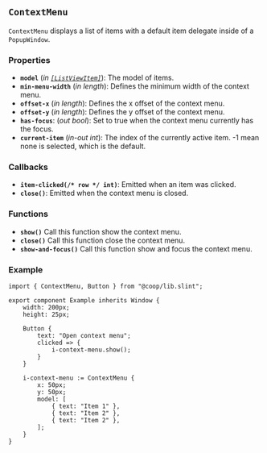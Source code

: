 <!--
SPDX-FileCopyrightText: 2023 Florian Blasius <co_sl@tutanota.com>
SPDX-License-Identifier: MIT
-->

## `ContextMenu`

`ContextMenu` displays a list of items with a default item delegate inside of a `PopupWindow`.

### Properties

-   **`model`** (_in_ _[`[ListViewItem]`](../structs/list-view-item.md)_): The model of items.
-   **`min-menu-width`** (_in_ _length_): Defines the minimum width of the context menu.
-   **`offset-x`** (_in_ _length_): Defines the x offset of the context menu.
-   **`offset-y`** (_in_ _length_): Defines the y offset of the context menu.
-   **`has-focus`**: (_out_ _bool_): Set to true when the context menu currently has the focus.
-   **`current-item`** (_in-out_ _int_): The index of the currently active item. -1 mean none is selected, which is the default.

### Callbacks

-   **`item-clicked(/* row */ int)`**: Emitted when an item was clicked.
-   **`close()`**: Emitted when the context menu is closed.

### Functions

-   **`show()`** Call this function show the context menu.
-   **`close()`** Call this function close the context menu.
-   **`show-and-focus()`** Call this function show and focus the context menu.

### Example

```slint
import { ContextMenu, Button } from "@coop/lib.slint";

export component Example inherits Window {
    width: 200px;
    height: 25px;

    Button {
        text: "Open context menu";
        clicked => {
            i-context-menu.show();
        }
    }

    i-context-menu := ContextMenu {
        x: 50px;
        y: 50px;
        model: [
            { text: "Item 1" },
            { text: "Item 2" },
            { text: "Item 2" },
        ];
    }
}
```